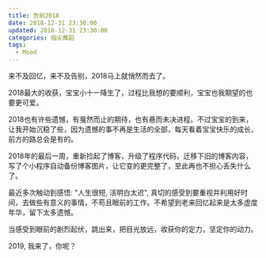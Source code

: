 ```yaml
---
title: 告别2018
date: 2018-12-31 23:30:00
updated: 2018-12-31 23:30:00
categories: 指尖舞蹈
tags:
  - Mood
---
```


来不及回忆，来不及告别，2018马上就悄然而去了。

<!-- more -->

2018最大的收获，宝宝小十一降生了，过程比我想的要顺利，宝宝也我期望的也要更可爱。

2018也有许些遗憾，有戛然而止的期待，也有悬而未决进程。不过宝宝的到来，让我开始沉稳了些，因为遗憾的事不再是生活的全部，每天看着宝宝快乐的成长，前方的路总会是有的。

2018年的最后一周，重新捡起了博客，升级了程序代码，迁移下旧的博客内容，写了个小程序自动备份博客图片，让它变的更完整了，至此再也不担心丢失什么了。

最近多次触动到感悟: "人生很短, 活明白太迟", 真切的感受到要重视并利用好时间，去做些有意义的事情，不苟且眼前的工作。不希望到老来回忆起来是太多虚度年华，留下太多遗憾。

当感受到眼前的剧烈起伏，跳出来，把目光放远，收获你的定力，坚定你的动力。

2019, 我来了，你呢？
